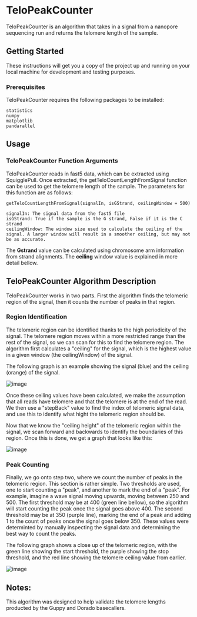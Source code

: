 # TeloPeakCounter

TeloPeakCounter is an algorithm that takes in a signal from a nanopore sequencing run and returns the telomere length of the sample.

## Getting Started

These instructions will get you a copy of the project up and running on your local machine for development and testing purposes.

### Prerequisites

TeloPeakCounter requires the following packages to be installed:

```
statistics
numpy
matplotlib
pandarallel
```

## Usage

### TeloPeakCounter Function Arguments

TeloPeakCounter reads in fast5 data, which can be extracted using SquigglePull. Once extracted, the getTeloCountLengthFromSignal
function can be used to get the telomere length of the sample. The parameters for this function are as follows:

```
getTeloCountLengthFromSignal(signalIn, isGStrand, ceilingWindow = 500)

signalIn: The signal data from the fast5 file
isGStrand: True if the sample is the G strand, False if it is the C strand
ceilingWindow: The window size used to calculate the ceiling of the signal. A larger window will result in a smoother ceiling, but may not be as accurate.
```

The **Gstrand** value can be calculated using chromosome arm information from strand alignments.
The **ceiling** window value is explained in more detail bellow.

## TeloPeakCounter Algorithm Description

TeloPeakCounter works in two parts. First the algorithm finds the telomeric region of the signal, then it counts the number of peaks in that region.

### Region Identification

The telomeric region can be identified thanks to the high periodicity of the signal. The telomere region moves within a more restricted range
than the rest of the signal, so we can scan for this to find the telomere region. The algorithm first calculates a "ceiling" for the signal,
which is the highest value in a given window (the ceilingWindow) of the signal.

The following graph is an example showing the signal (blue) and the ceiling (orange) of the signal.

![image](https://github.com/GreiderLab/TeloPeakCounter/assets/78556850/2db4dbc3-cee0-4705-a7fa-887cf78e4766)

Once these ceiling values have been calculated, we make the assumption that all reads have telomere and that the telomere is at the end of the read.
We then use a "stepBack" value to find the index of telomeric signal data, and use this to identify what hight the telomeric region should be.

Now that we know the "ceiling height" of the telomeric region within the signal, we scan forward and backwards to identify the boundaries of
this region. Once this is done, we get a graph that looks like this:

![image](https://github.com/GreiderLab/TeloPeakCounter/assets/78556850/53875fb2-2c93-485f-9809-1187bc31e2a2)

### Peak Counting

Finally, we go onto step two, where we count the number of peaks in the telomeric region. This section is rather simple. Two thresholds are used,
one to start counting a "peak", and another to mark the end of a "peak". For example, imagine a wave signal moving upwards, moving between 250 and 500. The first threshold may be at 400 (green line bellow), so the algorithm will start counting the peak once the signal goes above 400. The second
threshold may be at 350 (purple line), marking the end of a peak and adding 1 to the count of peaks once the signal goes below 350. These values were
determinted by manually inspecting the signal data and determining the best way to count the peaks.

The following graph shows a close up of the telomeric region, with the green line showing the start threshold, the purple showing the stop threshold,
and the red line showing the telomere ceiling value from earlier.

![image](https://github.com/GreiderLab/TeloPeakCounter/assets/78556850/77af595f-ab3d-4b8f-9f7a-4de5474d45f4)

## Notes:

This algorithm was designed to help validate the telomere lengths producted by the Guppy and Dorado basecallers.
